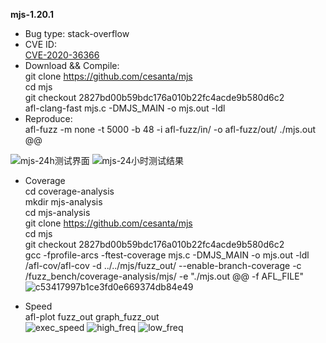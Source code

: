 **mjs-1.20.1**
* Bug type: stack-overflow    
* CVE ID:    
[CVE-2020-36366](https://cve.mitre.org/cgi-bin/cvename.cgi?name=CVE-2020-36366)    
* Download && Compile:     
git clone https://github.com/cesanta/mjs   
cd mjs  
git checkout 2827bd00b59bdc176a010b22fc4acde9b580d6c2               
afl-clang-fast mjs.c -DMJS_MAIN -o mjs.out -ldl
* Reproduce:     
afl-fuzz -m none -t 5000 -b 48 -i afl-fuzz/in/ -o afl-fuzz/out/ ./mjs.out @@    

![mjs-24h测试界面](https://user-images.githubusercontent.com/76025773/221210373-137d75d7-6ae7-4970-a230-ce890e0cb737.png)
![mjs-24小时测试结果](https://user-images.githubusercontent.com/76025773/221210393-c88e12be-84ce-4921-9aa4-723f61a7350c.png)

* Coverage      
cd coverage-analysis          
mkdir mjs-analysis              
cd mjs-analysis           
git clone https://github.com/cesanta/mjs          
cd mjs          
git checkout 2827bd00b59bdc176a010b22fc4acde9b580d6c2           
gcc -fprofile-arcs -ftest-coverage mjs.c -DMJS_MAIN -o mjs.out -ldl         
/afl-cov/afl-cov -d ../../mjs/fuzz_out/ --enable-branch-coverage -c /fuzz_bench/coverage-analysis/mjs/ -e "./mjs.out @@ -f AFL_FILE"        
![c53417997b1ce3fd0e669374db84e49](https://user-images.githubusercontent.com/76025773/221210310-ec643f9f-043d-477a-ab45-6326c5bc26fe.png)

* Speed         
afl-plot fuzz_out graph_fuzz_out            
![exec_speed](https://user-images.githubusercontent.com/76025773/221210596-2841d30b-990f-410b-b12e-5a4571940b2c.png)
![high_freq](https://user-images.githubusercontent.com/76025773/221210608-d35d2ae1-65e6-42ed-9de3-a357bc3e8d42.png)
![low_freq](https://user-images.githubusercontent.com/76025773/221210626-edf254b4-d38e-48bd-872e-11f31a905ecf.png)
